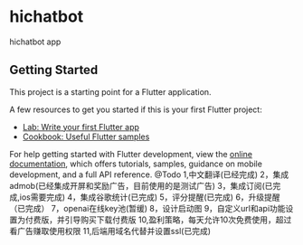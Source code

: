 # hichatbot

hichatbot app

## Getting Started

This project is a starting point for a Flutter application.

A few resources to get you started if this is your first Flutter project:

- [Lab: Write your first Flutter app](https://docs.flutter.dev/get-started/codelab)
- [Cookbook: Useful Flutter samples](https://docs.flutter.dev/cookbook)

For help getting started with Flutter development, view the
[online documentation](https://docs.flutter.dev/), which offers tutorials,
samples, guidance on mobile development, and a full API reference.
@Todo
1,中文翻译(已经完成)
2，集成admob(已经集成开屏和奖励广告，目前使用的是测试广告)
3，集成订阅(已完成,ios需要完成)
4，集成谷歌统计(已完成)
5，评分提醒(已完成)
6，升级提醒（已完成）
7，openai在线key池(暂缓)
8，设计启动图
9，自定义url和api功能设置为付费版，并引导购买下载付费版
10,盈利策略，每天允许10次免费使用，超过看广告赚取使用权限
11,后端用域名代替并设置ssl(已完成)